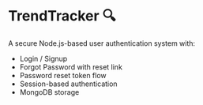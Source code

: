 # TrendTracker 🔍

A secure Node.js-based user authentication system with:

- Login / Signup
- Forgot Password with reset link
- Password reset token flow
- Session-based authentication
- MongoDB storage
